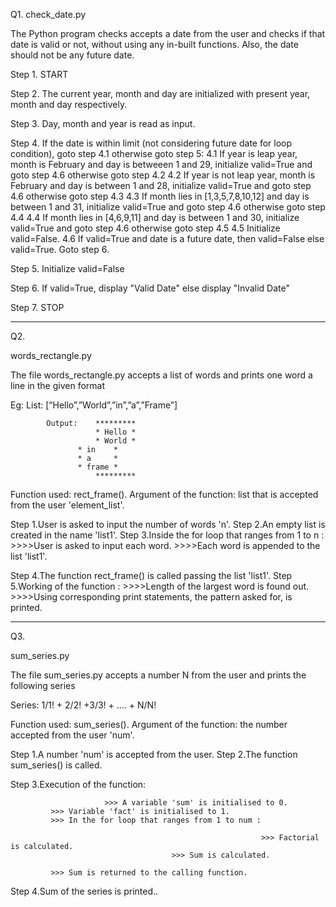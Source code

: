 Q1. check_date.py 

The Python program checks accepts a date from the user and checks if that date is valid or not, without using any in-built functions. Also, the date should not be any future date.

Step 1. START

Step 2. The current year, month and day are initialized with present year, month and day respectively.

Step 3. Day, month and year is read as input.

Step 4. If the date is within limit (not considering future date for loop condition), goto step 4.1 otherwise goto step 5:
	4.1 If year is leap year, month is February and day is betweeen 1 and 29, initialize valid=True and goto step 4.6 otherwise goto step 4.2
	4.2 If year is not leap year, month is February and day is between 1 and 28, initialize valid=True and goto step 4.6 otherwise goto step 4.3
	4.3 If month lies in [1,3,5,7,8,10,12] and day is between 1 and 31, initialize valid=True and goto step 4.6 otherwise goto step 4.4
	4.4 If month lies in [4,6,9,11] and day is between 1 and 30, initialize valid=True and goto step 4.6 otherwise goto step 4.5
	4.5 Initialize valid=False.
	4.6 If valid=True and date is a future date, then valid=False else valid=True. Goto step 6.

Step 5. Initialize valid=False

Step 6. If valid=True, display "Valid Date" else display "Invalid Date"

Step 7. STOP



----------------------------------------------------------------------------------------------------------------------------------------

Q2. 

words_rectangle.py


The file words_rectangle.py accepts a list of words and prints one word a line in the given format

 Eg:  List: [“Hello”,”World”,”in”,”a”,”Frame”]
 
           
            Output:    *********
                       * Hello *
                       * World *
	               * in    *
	               * a     *
	               * frame *
                       *********
                
		
Function used: rect_frame().
Argument of the function: list that is accepted from the user 'element_list'.

Step 1.User is asked to input the number of words 'n'.
Step 2.An empty list is created in the name 'list1'.
Step 3.Inside the for loop that ranges from 1 to n :
                                                   >>>>User is asked to input each word.
                                                   >>>>Each word is appended to the list 'list1'.
                                               
Step 4.The function rect_frame() is called passing the list 'list1'.
Step 5.Working of the function :
                               >>>>Length of the largest word is found out.
                               >>>>Using corresponding print statements, the pattern asked for, is printed.
                       
                       
                       
----------------------------------------------------------------------------------------------------------------------------------------             
Q3.

sum_series.py


The file sum_series.py accepts a number N from the user and prints the following series

Series: 1/1! + 2/2! +3/3! + …. + N/N!

Function used: sum_series().
Argument of the function: the number accepted from the user 'num'.

Step 1.A number 'num' is accepted from the user.
Step 2.The function sum_series() is called.

Step 3.Execution of the function:

                         >>> A variable 'sum' is initialised to 0.
			 >>> Variable 'fact' is initialised to 1.
			 >>> In the for loop that ranges from 1 to num :
			 
			                                                >>> Factorial is calculated.
								        >>> Sum is calculated.
								     
			 >>> Sum is returned to the calling function.
			 
Step 4.Sum of the series is printed..

